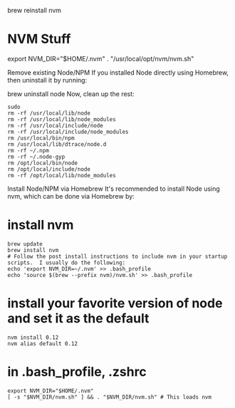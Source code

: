 brew reinstall nvm

# NVM Stuff
export NVM_DIR="$HOME/.nvm"
. "/usr/local/opt/nvm/nvm.sh"


Remove existing Node/NPM
If you installed Node directly using Homebrew, then uninstall it by running:

brew uninstall node
Now, clean up the rest:
```
sudo
rm -rf /usr/local/lib/node
rm -rf /usr/local/lib/node_modules
rm -rf /usr/local/include/node
rm -rf /usr/local/include/node_modules
rm /usr/local/bin/npm
rm /usr/local/lib/dtrace/node.d
rm -rf ~/.npm
rm -rf ~/.node-gyp
rm /opt/local/bin/node
rm /opt/local/include/node
rm -rf /opt/local/lib/node_modules
```
Install Node/NPM via Homebrew
It's recommended to install Node using nvm, which can be done via Homebrew by:

# install nvm
```
brew update
brew install nvm
# Follow the post install instructions to include nvm in your startup scripts.  I usually do the following:
echo 'export NVM_DIR=~/.nvm' >> .bash_profile
echo 'source $(brew --prefix nvm)/nvm.sh' >> .bash_profile
```

# install your favorite version of node and set it as the default
```
nvm install 0.12
nvm alias default 0.12
```

# in .bash_profile, .zshrc
```
export NVM_DIR="$HOME/.nvm"
[ -s "$NVM_DIR/nvm.sh" ] && . "$NVM_DIR/nvm.sh" # This loads nvm
```

